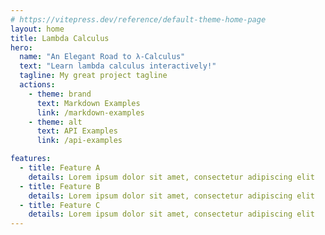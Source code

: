 ```yaml
---
# https://vitepress.dev/reference/default-theme-home-page
layout: home
title: Lambda Calculus
hero:
  name: "An Elegant Road to λ-Calculus"
  text: "Learn lambda calculus interactively!"
  tagline: My great project tagline
  actions:
    - theme: brand
      text: Markdown Examples
      link: /markdown-examples
    - theme: alt
      text: API Examples
      link: /api-examples

features:
  - title: Feature A
    details: Lorem ipsum dolor sit amet, consectetur adipiscing elit
  - title: Feature B
    details: Lorem ipsum dolor sit amet, consectetur adipiscing elit
  - title: Feature C
    details: Lorem ipsum dolor sit amet, consectetur adipiscing elit
---
```


